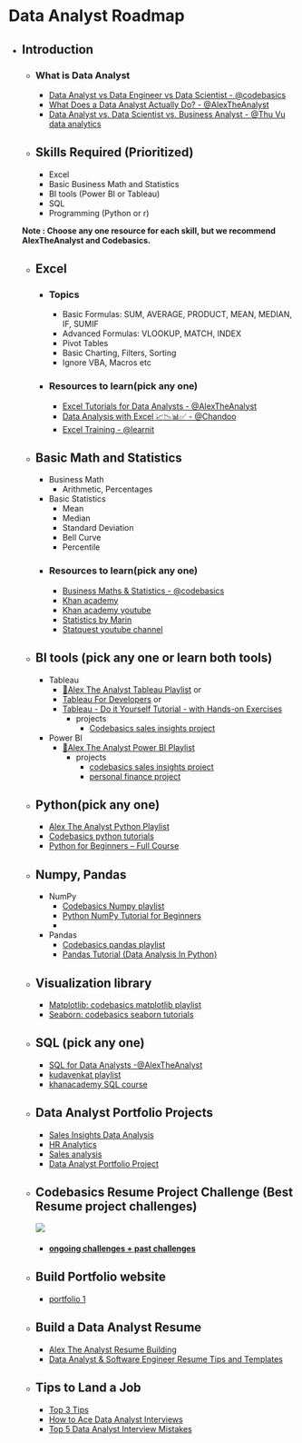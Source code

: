# Data Analyst Roadmap

- ## Introduction
  - ### What is Data Analyst
    - [Data Analyst vs Data Engineer vs Data Scientist - @codebasics](https://www.youtube.com/watch?v=q9oAZwhuUy4)
    - [What Does a Data Analyst Actually Do? - @AlexTheAnalyst](https://www.youtube.com/watch?v=ywZXpfdqg1o)
    - [Data Analyst vs. Data Scientist vs. Business Analyst - @Thu Vu data analytics ](https://www.youtube.com/watch?v=RM43xgiJhjQ)
  
  - ## Skills Required (Prioritized)
    -  Excel
    -  Basic Business Math and Statistics
    -  BI tools (Power BI or Tableau)
    -  SQL
    -  Programming (Python or r)
  
  
  **Note :  Choose any one resource for each skill, but we recommend AlexTheAnalyst and Codebasics.**
  - ## Excel
    - ### Topics
      - Basic Formulas: SUM, AVERAGE, PRODUCT, MEAN, MEDIAN, IF, SUMIF
      - Advanced Formulas: VLOOKUP, MATCH, INDEX
      - Pivot Tables
      - Basic Charting, Filters, Sorting
      - Ignore VBA, Macros etc
    - ### Resources to learn(pick any one)
      - [Excel Tutorials for Data Analysts - @AlexTheAnalyst](https://www.youtube.com/playlist?list=PLUaB-1hjhk8Hyd5NiPQ9CND82vNodlFF5) 
      - [Data Analysis with Excel 📈📉📊✅ - @Chandoo](https://www.youtube.com/playlist?list=PLmejDGrsgFyBCxF37lewZtX6c1kJXyLt3)  
      - [Excel Training - @learnit](https://www.youtube.com/playlist?list=PLoyECfvEFOjbdwpIOtm_8PFzB_CPAD2_H)

  - ## Basic Math and Statistics
    - Business Math 
      - Arithmetic, Percentages
    - Basic Statistics 
      - Mean
      - Median
      - Standard Deviation 
      - Bell Curve 
      - Percentile
    - ### Resources to learn(pick any one)
        - [Business Maths & Statistics - @codebasics](https://www.youtube.com/playlist?list=PLeo1K3hjS3uvzrbWWM8m8CfDR-CBihnqf)
        - [Khan academy](https://www.khanacademy.org/math/statistics-probability)
        - [Khan academy youtube](https://www.youtube.com/playlist?list=PL1328115D3D8A2566)
        - [Statistics by Marin](https://www.youtube.com/playlist?list=PLqzoL9-eJTNBZDG8jaNuhap1C9q6VHyVa)
        - [Statquest youtube channel](https://www.youtube.com/user/joshstarmer)
  
  - ## BI tools (pick any one or learn both tools)
    - Tableau 
      - [📖Alex The Analyst Tableau Playlist]( http://bit.ly/3HbMOCS) or
      - [Tableau For Developers]( https://www.youtube.com/playlist?list=PL6_D9USWkG1C4raCOTlTf_oq4XnNNNtm9) or
      - [Tableau - Do it Yourself Tutorial - with Hands-on Exercises](https://www.youtube.com/playlist?list=PLyD1XCIRA3gQmN73dHwQWr4R08ABZFMtZ) 
        - projects
          - [Codebasics sales insights project]( https://www.youtube.com/playlist?list=PLeo1K3hjS3usDI9XeUgjNZs6VnE0meBrL )
    - Power BI 
      - [📖Alex The Analyst Power BI Playlist]( http://bit.ly/3j1WQi0 )
        - projects
          - [codebasics sales insights project](https://www.youtube.com/playlist?list=PLeo1K3hjS3uva8pk1FI3iK9kCOKQdz1I9)
          - [personal finance project](https://www.youtube.com/watch?v=pqSoCa2NGj4)
  
  - ## Python(pick any one)
    -  [Alex The Analyst Python Playlist]( http://bit.ly/3JkeTe2)
    -  [Codebasics python tutorials](https://www.youtube.com/playlist?list=PLeo1K3hjS3uv5U-Lmlnucd7gqF-3ehIh0)
    -  [Python for Beginners – Full Course ](https://www.youtube.com/watch?v=eWRfhZUzrAc)

  - ## Numpy, Pandas
      - NumPy
        - [Codebasics Numpy playlist](https://www.youtube.com/playlist?list=PLeo1K3hjS3uset9zIVzJWqplaWBiacTEU)
        - [Python NumPy Tutorial for Beginners](https://www.youtube.com/watch?v=QUT1VHiLmmI)
        - 
      - Pandas 
        - [Codebasics pandas playlist](https://www.youtube.com/playlist?list=PLeo1K3hjS3uuASpe-1LjfG5f14Bnozjwy)
        - [Pandas Tutorial (Data Analysis In Python)](https://www.youtube.com/playlist?list=PL-osiE80TeTsWmV9i9c58mdDCSskIFdDS)
  - ## Visualization library
    - [Matplotlib: codebasics matplotlib playlist]( https://www.youtube.com/playlist?list=PLeo1K3hjS3uu4Lr8_kro2AqaO6CFYgKOl)
    - [Seaborn: codebasics seaborn tutorials](https://www.youtube.com/playlist?list=PLJIOr9Je9wzHT-ptgfelpt2Nyx4VGX_j9)
    
  - ## SQL (pick any one)
    - [SQL for Data Analysts -@AlexTheAnalyst](https://www.youtube.com/playlist?list=PLUaB-1hjhk8GT6N5ne2qpf603sF26m2PW)
    - [kudavenkat playlist](https://www.youtube.com/playlist?list=PL08903FB7ACA1C2FB)
    - [khanacademy SQL course](https://www.khanacademy.org/computing/computer-programming/sql)

  - ## Data Analyst Portfolio Projects
    - [Sales Insights Data Analysis](https://www.youtube.com/playlist?list=PLeo1K3hjS3utcb9nKtanhcn8jd2E0Hp9b) 
    - [HR Analytics](https://www.youtube.com/playlist?list=PLeo1K3hjS3uuVQccZa7yFwK3ltoGQOWbM) 
    - [Sales analysis](https://www.youtube.com/playlist?list=PLMfXakCUhXsEUtk8c0zWr4whamGxLhAu0)
    - [Data Analyst Portfolio Project](https://www.youtube.com/playlist?list=PLUaB-1hjhk8H48Pj32z4GZgGWyylqv85f)
    
  - ## Codebasics Resume Project Challenge (Best Resume project challenges)
    ![](https://files.codebasics.io/upload/challenge/challenge_poster.webp)
    - #### [ongoing challenges + past challenges](https://codebasics.io/challenge/codebasics-resume-project-challenge)

  - ## Build Portfolio website
    - [portfolio 1](https://www.youtube.com/watch?v=ocdwh0KYeUs&t=0s)
    

  - ## Build a Data Analyst Resume
    - [Alex The Analyst Resume Building](https://www.youtube.com/watch?v=w25ZjL0OqT4&t=0s)
    - [Data Analyst & Software Engineer Resume Tips and Templates](https://www.youtube.com/watch?v=buQSI8NLOMw)

  - ## Tips to Land a Job
    - [Top 3 Tips](https://www.youtube.com/watch?v=7uH7_DThtX0&t=0s) 
    - [How to Ace Data Analyst Interviews](https://www.youtube.com/watch?v=LEH8TtCCYbM)
    - [Top 5 Data Analyst Interview Mistakes](https://www.youtube.com/watch?v=hfRcaRw_atI)






